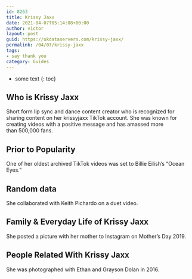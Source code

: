 ```yaml
---
id: 8263
title: Krissy Jaxx
date: 2021-04-07T05:14:08+00:00
author: victor
layout: post
guid: https://ukdataservers.com/krissy-jaxx/
permalink: /04/07/krissy-jaxx
tags:
- say thank you
category: Guides
---
```


* some text
{: toc}


## Who is Krissy Jaxx



Short form lip sync and dance content creator who is recognized for sharing content on her krissyjaxx TikTok account. She was known for creating videos with a positive message and has amassed more than 500,000 fans.

                
                
                
## Prior to Popularity



One of her oldest archived TikTok videos was set to Billie Eilish&#8217;s &#8220;Ocean Eyes.&#8221; 

                
                
                
## Random data



She collaborated with Keith Pichardo on a duet video. 

                
                
                
## Family & Everyday Life of Krissy Jaxx



She posted a picture with her mother to Instagram on Mother&#8217;s Day 2019. 

                
                
                
## People Related With Krissy Jaxx



She was photographed with Ethan and Grayson Dolan in 2016. 

                
              
            
          
          
          